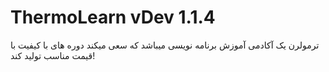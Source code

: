 # ThermoLearn vDev 1.1.4

ترمولرن یک آکادمی آموزش برنامه نویسی میباشد که سعی میکند دوره های با کیفیت با قیمت مناسب تولید کند!